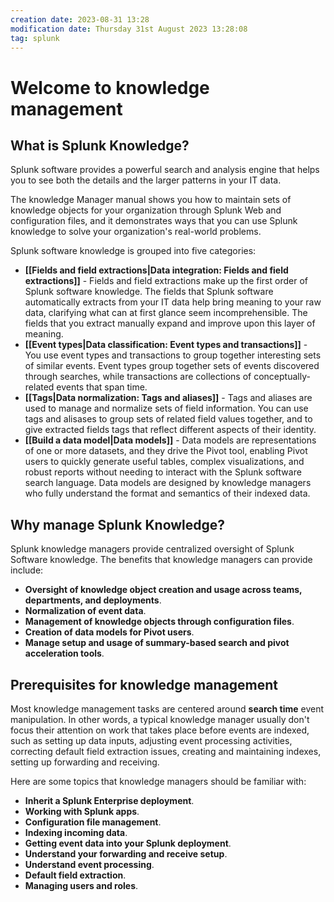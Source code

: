 ```yaml
---
creation date: 2023-08-31 13:28
modification date: Thursday 31st August 2023 13:28:08
tag: splunk
---
```

# Welcome to knowledge management

## What is Splunk Knowledge?

Splunk software provides a powerful search and analysis engine that helps you to see both the details and the larger patterns in your IT data.

The knowledge Manager manual shows you how to maintain sets of knowledge objects for your organization through Splunk Web and configuration files, and it demonstrates ways that you can use Splunk knowledge to solve your organization's real-world problems.

Splunk software knowledge is grouped into five categories:
+ **[[Fields and field extractions|Data integration: Fields and field extractions]]** - Fields and field extractions make up the first order of Splunk software knowledge. The fields that Splunk software automatically extracts from your IT data help bring meaning to your raw data, clarifying what can at first glance seem incomprehensible. The fields that you extract manually expand and improve upon this layer of meaning.
+ **[[Event types|Data classification: Event types and transactions]]** - You use event types and transactions to group together interesting sets of similar events. Event types group together sets of events discovered through searches, while transactions are collections of conceptually-related events that span time.
+ **[[Tags|Data normalization: Tags and aliases]]** - Tags and aliases are used to manage and normalize sets of field information. You can use tags and alisases to group sets of related field values together, and to give extracted fields tags that reflect different aspects of their identity.
+ **[[Build a data model|Data models]]** - Data models are representations of one or more datasets, and they drive the Pivot tool, enabling Pivot users to quickly generate useful tables, complex visualizations, and robust reports without needing to interact with the Splunk software search language. Data models are designed by knowledge managers who fully understand the format and semantics of their indexed data.
## Why manage Splunk Knowledge?

Splunk knowledge managers provide centralized oversight of Splunk Software knowledge. The benefits that knowledge managers can provide include:
+ **Oversight of knowledge object creation and usage across teams, departments, and deployments**. 
+ **Normalization of event data**. 
+ **Management of knowledge objects through configuration files**.
+ **Creation of data models for Pivot users**.
+ **Manage setup and usage of summary-based search and pivot acceleration tools**.
## Prerequisites for knowledge management

Most knowledge management tasks are centered around **search time** event manipulation. In other words, a typical knowledge manager usually don't focus their attention on work that takes place before events are indexed, such as setting up data inputs, adjusting event processing activities, correcting default field extraction issues, creating and maintaining indexes, setting up forwarding and receiving.

Here are some topics that knowledge managers should be familiar with:
+ **Inherit a Splunk Enterprise deployment**.
+ **Working with Splunk apps**.
+ **Configuration file management**.
+ **Indexing incoming data**.
+ **Getting event data into your Splunk deployment**.
+ **Understand your forwarding and receive setup**.
+ **Understand event processing**.
+ **Default field extraction**.
+ **Managing users and roles**.